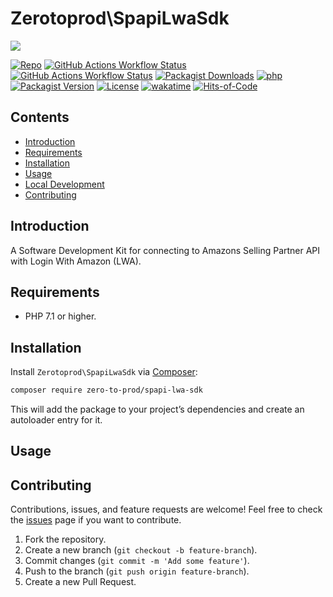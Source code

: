 # Zerotoprod\SpapiLwaSdk

![](art/logo.png)

[![Repo](https://img.shields.io/badge/github-gray?logo=github)](https://github.com/zero-to-prod/spapi-lwa-sdk)
[![GitHub Actions Workflow Status](https://img.shields.io/github/actions/workflow/status/zero-to-prod/spapi-lwa-sdk/test.yml?label=test)](https://github.com/zero-to-prod/spapi-lwa-sdk/actions)
[![GitHub Actions Workflow Status](https://img.shields.io/github/actions/workflow/status/zero-to-prod/spapi-lwa-sdk/backwards_compatibility.yml?label=backwards_compatibility)](https://github.com/zero-to-prod/spapi-lwa-sdk/actions)
[![Packagist Downloads](https://img.shields.io/packagist/dt/zero-to-prod/spapi-lwa-sdk?color=blue)](https://packagist.org/packages/zero-to-prod/spapi-lwa-sdk/stats)
[![php](https://img.shields.io/packagist/php-v/zero-to-prod/spapi-lwa-sdk.svg?color=purple)](https://packagist.org/packages/zero-to-prod/spapi-lwa-sdk/stats)
[![Packagist Version](https://img.shields.io/packagist/v/zero-to-prod/spapi-lwa-sdk?color=f28d1a)](https://packagist.org/packages/zero-to-prod/spapi-lwa-sdk)
[![License](https://img.shields.io/packagist/l/zero-to-prod/spapi-lwa-sdk?color=pink)](https://github.com/zero-to-prod/spapi-lwa-sdk/blob/main/LICENSE.md)
[![wakatime](https://wakatime.com/badge/github/zero-to-prod/spapi-lwa-sdk.svg)](https://wakatime.com/badge/github/zero-to-prod/spapi-lwa-sdk)
[![Hits-of-Code](https://hitsofcode.com/github/zero-to-prod/spapi-lwa-sdk?branch=main)](https://hitsofcode.com/github/zero-to-prod/spapi-lwa-sdk/view?branch=main)

## Contents

- [Introduction](#introduction)
- [Requirements](#requirements)
- [Installation](#installation)
- [Usage](#usage)
- [Local Development](./LOCAL_DEVELOPMENT.md)
- [Contributing](#contributing)

## Introduction

A Software Development Kit for connecting to Amazons Selling Partner API with Login With Amazon (LWA).

## Requirements

- PHP 7.1 or higher.

## Installation

Install `Zerotoprod\SpapiLwaSdk` via [Composer](https://getcomposer.org/):

```bash
composer require zero-to-prod/spapi-lwa-sdk
```

This will add the package to your project’s dependencies and create an autoloader entry for it.

## Usage



## Contributing

Contributions, issues, and feature requests are welcome!
Feel free to check the [issues](https://github.com/zero-to-prod/spapi-lwa-sdk/issues) page if you want to contribute.

1. Fork the repository.
2. Create a new branch (`git checkout -b feature-branch`).
3. Commit changes (`git commit -m 'Add some feature'`).
4. Push to the branch (`git push origin feature-branch`).
5. Create a new Pull Request.
